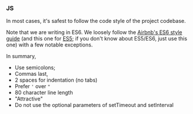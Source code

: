 ### JS

In most cases, it's safest to follow the code style of the project codebase.

Note that we are writing in ES6. We loosely follow the [Airbnb's ES6 style guide](https://github.com/airbnb/javascript/tree/es6) (and this one for [ES5](https://github.com/airbnb); if you don't know about ES5/ES6, just use this one) with a few notable exceptions.

In summary,

- Use semicolons;
- Commas last,
- 2 spaces for indentation (no tabs)
- Prefer `'` over `"`
- 80 character line length
- "Attractive"
- Do not use the optional parameters of setTimeout and setInterval
